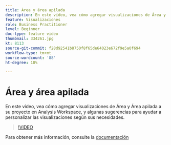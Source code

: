 ```yaml
---
title: Área y área apilada
description: En este vídeo, vea cómo agregar visualizaciones de Área y Área apilada a su proyecto en Analysis Workspace, y algunas sugerencias para ayudar a personalizar las visualizaciones según sus necesidades.
feature: Visualizaciones
role: Business Practitioner
level: Beginner
doc-type: feature video
thumbnail: 334261.jpg
kt: 8113
source-git-commit: f28d92541b8750f8f65de64023e672f9e5a0f694
workflow-type: tm+mt
source-wordcount: '88'
ht-degree: 18%

---
```



# Área y área apilada

En este vídeo, vea cómo agregar visualizaciones de Área y Área apilada a su proyecto en Analysis Workspace, y algunas sugerencias para ayudar a personalizar las visualizaciones según sus necesidades.

>[!VIDEO](https://video.tv.adobe.com/v/334261/?quality=12&learn=on)

Para obtener más información, consulte la [documentación](https://experienceleague.adobe.com/docs/analytics/analyze/analysis-workspace/visualizations/area.html?lang=en#)
